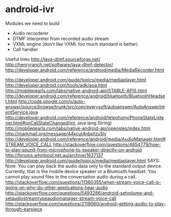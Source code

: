 android-ivr
===========

Modules we need to build
- Audio recorderer
- DTMF interpreter from recorded audio stream
- VXML engine (don't like VXML too much standard is better)
- Call handler

Useful links
http://java-dtmf.sourceforge.net/
http://henryranch.net/software/java-dtmf-detector/
http://developer.android.com/reference/android/media/MediaRecorder.html


http://developer.android.com/guide/topics/media/mediaplayer.html
http://developer.android.com/tools/adk/aoa.html
http://mobilepearls.com/labs/native-android-api/STABLE-APIS.html
http://developer.android.com/reference/android/bluetooth/BluetoothHeadset.html
http://code.google.com/p/auto-answer/source/browse/trunk/src/com/everysoft/autoanswer/AutoAnswerIntentService.java
http://developer.android.com/reference/android/telephony/PhoneStateListener.html#onCallStateChanged(int, java.lang.String)
http://mobilepearls.com/labs/native-android-api/opensles/index.html
http://markmail.org/message/44kcut4nbpfzu5ly
http://developer.android.com/reference/android/media/AudioManager.html#STREAM_VOICE_CALL
http://stackoverflow.com/questions/4654779/how-to-play-sound-from-microphone-to-speaker-directly-on-android
http://forums.whirlpool.net.au/archive/1637137
http://developer.android.com/guide/topics/media/mediaplayer.html SAYS: Note: You can play back the audio data only to the standard output device. Currently, that is the mobile device speaker or a Bluetooth headset. You cannot play sound files in the conversation audio during a call.
http://stackoverflow.com/questions/11360355/when-stream-voice-call-is-going-on-why-do-other-applications-hear-audio
http://stackoverflow.com/questions/5493286/android-setvolume-and-setaudiostreamtypeaudiomanager-stream-voice-call
http://stackoverflow.com/questions/2119060/android-getting-audio-to-play-through-earpiece